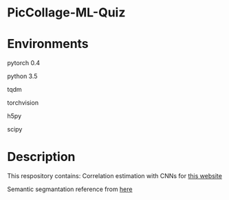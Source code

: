 # PicCollage-ML-Quiz

# Environments
pytorch 0.4

python 3.5

tqdm

torchvision

h5py

scipy

# Description
This respository contains:
  Correlation estimation with CNNs for [this website](http://guessthecorrelation.com/)
  
  Semantic segmantation reference from [here](https://github.com/juntang-zhuang/ShelfNet)
